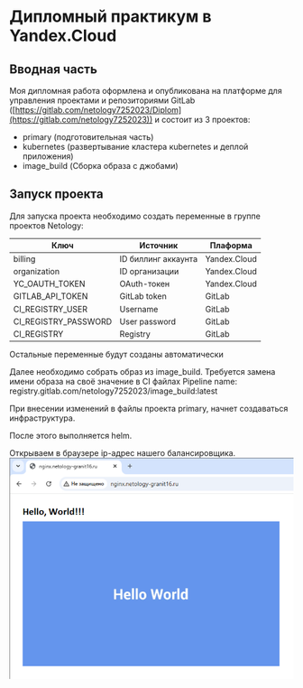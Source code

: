 # Дипломный практикум в Yandex.Cloud

## Вводная часть
Моя дипломная работа оформлена и опубликована на платформе для управления проектами и репозиториями GitLab ([https://gitlab.com/netology7252023/Diplom](https://gitlab.com/netology7252023)) и состоит из 3 проектов:
 * primary (подготовительная часть)
 * kubernetes (развертывание кластера кubernetes и деплой приложения)
 * image_build (Сборка образа с джобами)

## Запуск проекта

Для запуска проекта необходимо создать переменные в группе проектов Netology:

| Ключ  | Источник | Плаформа |
| ------------- | ------------- | ------------- |
| billing  | ID биллинг аккаунта | Yandex.Cloud |
| organization  | ID организации| Yandex.Cloud |
| YC_OAUTH_TOKEN  | OAuth-токен| Yandex.Cloud |
| GITLAB_API_TOKEN  | GitLab token | GitLab |
| CI_REGISTRY_USER  | Username | GitLab |
| CI_REGISTRY_PASSWORD  | User password | GitLab |
| CI_REGISTRY  | Registry | GitLab |

Остальные переменные будут созданы автоматически

Далее необходимо собрать образ из image_build. Требуется замена имени образа на своё значение в CI файлах Pipeline
name: registry.gitlab.com/netology7252023/image_build:latest


При внесении изменений в файлы проекта primary, начнет создаваться инфраструктура.

После этого выполняется helm.

Открываем в браузере ip-адрес нашего балансировщика.
![](https://github.com/Granit16/NetologyDiplom/blob/main/img/pic1.png)
